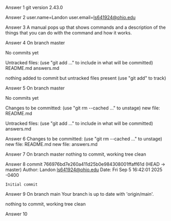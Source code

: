 Answer 1
git version 2.43.0

Answer 2
user.name=Landon
user.email=ls641924@ohio.edu

Answer 3
A manual pops up that shows commands and a description of the things that you can do with the command and how it works.

Answer 4
On branch master

No commits yet

Untracked files:
  (use "git add <file>..." to include in what will be committed)
	README.md
	answers.md

nothing added to commit but untracked files present (use "git add" to track)

Answer 5
On branch master

No commits yet

Changes to be committed:
  (use "git rm --cached <file>..." to unstage)
	new file:   README.md

Untracked files:
  (use "git add <file>..." to include in what will be committed)
	answers.md

Answer 6
Changes to be committed:
  (use "git rm --cached <file>..." to unstage)
	new file:   README.md
	new file:   answers.md

Answer 7
On branch master
nothing to commit, working tree clean

Answer 8
commit 766976bd7e260a411d25b0e984308001ffaff61d (HEAD -> master)
Author: Landon <ls641924@ohio.edu>
Date:   Fri Sep 5 16:42:01 2025 -0400

    Initial commit

Answer 9
On branch main
Your branch is up to date with 'origin/main'.

nothing to commit, working tree clean

Answer 10
